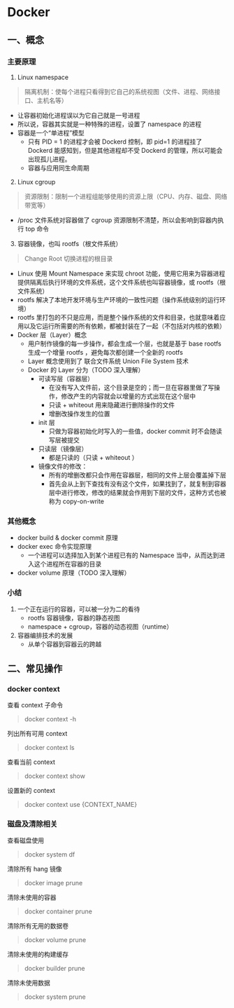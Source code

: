 # Docker
## 一、概念
### 主要原理
1. Linux namespace
> 隔离机制：使每个进程只看得到它自己的系统视图（文件、进程、网络接口、主机名等）
- 让容器初始化进程误以为它自己就是一号进程
- 所以说，容器其实就是一种特殊的进程，设置了 namespace 的进程
- 容器是一个“单进程”模型
    - 只有 PID = 1 的进程才会被 Dockerd 控制，即 pid=1 的进程挂了 Dockerd 能感知到，但是其他进程却不受 Dockerd 的管理，所以可能会出现孤儿进程。
    - 容器与应用同生命周期

2. Linux cgroup
> 资源限制：限制一个进程组能够使用的资源上限（CPU、内存、磁盘、网络带宽等）
- /proc 文件系统对容器做了 cgroup 资源限制不清楚，所以会影响到容器内执行 top 命令

3. 容器镜像，也叫 rootfs（根文件系统）
> Change Root 切换进程的根目录

- Linux 使用 Mount Namespace 来实现 chroot 功能，使用它用来为容器进程提供隔离后执行环境的文件系统，这个文件系统也叫容器镜像，或 rootfs（根文件系统）
- rootfs 解决了本地开发环境与生产环境的一致性问题（操作系统级别的运行环境）
- rootfs 里打包的不只是应用，而是整个操作系统的文件和目录，也就意味着应用以及它运行所需要的所有依赖，都被封装在了一起（不包括对内核的依赖）
- Docker 层（Layer）概念
    - 用户制作镜像的每一步操作，都会生成一个层，也就是基于 base rootfs 生成一个增量 rootfs ，避免每次都创建一个全新的 rootfs
    - Layer 概念使用到了 联合文件系统 Union File System 技术
    - Docker 的 Layer 分为（TODO 深入理解）
        - 可读写层（容器层）
            - 在没有写入文件前，这个目录是空的；而一旦在容器里做了写操作，修改产生的内容就会以增量的方式出现在这个层中
            - 只读 + whiteout 用来隐藏进行删除操作的文件
            - 增删改操作发生的位置
        - init 层
            - 只做为容器初始化时写入的一些值，docker commit 时不会随读写层被提交
        - 只读层（镜像层）
            - 都是只读的（只读 + whiteout  ）
        - 镜像文件的修改：
            - 所有的增删改都只会作用在容器层，相同的文件上层会覆盖掉下层
            - 首先会从上到下查找有没有这个文件，如果找到了，就复制到容器层中进行修改，修改的结果就会作用到下层的文件，这种方式也被称为 copy-on-write

### 其他概念

- docker build & docker commit 原理
- docker exec 命令实现原理
    - 一个进程可以选择加入到某个进程已有的 Namespace 当中，从而达到进入这个进程所在容器的目录
- docker volume 原理（TODO 深入理解）

### 小结

1. 一个正在运行的容器，可以被一分为二的看待
    - rootfs 容器镜像，容器的静态视图
    - namespace + cgroup，容器的动态视图（runtime）
2. 容器编排技术的发展
    - 从单个容器到容器云的跨越


## 二、常见操作
### docker context
查看 context 子命令
> docker context -h

列出所有可用 context
> docker context ls

查看当前 context
> docker context show

设置新的 context
> docker context use {CONTEXT_NAME}


### 磁盘及清除相关
查看磁盘使用
> docker system df

清除所有 hang <none> 镜像
> docker image prune

清除未使用的容器
> docker container prune

清除所有无用的数据卷
> docker volume prune

清除未使用的构建缓存
> docker builder prune

清除未使用数据
> docker system prune
